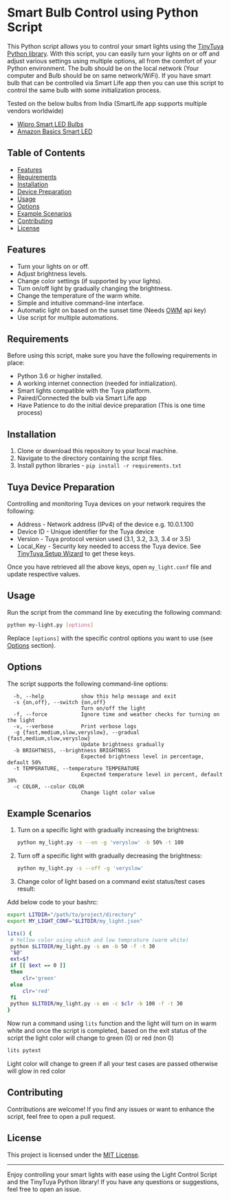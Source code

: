 # Smart Bulb Control using Python Script

This Python script allows you to control your smart lights using the [TinyTuya Python library](https://pypi.org/project/tinytuya/). With this script, you can easily turn your lights on or off and adjust various settings using multiple options, all from the comfort of your Python environment. The bulb should be on the local network (Your computer and Bulb should be on same network/WiFi). If you have smart bulb that can be controlled via Smart Life app then you can use this script to control the same bulb with some initialization process.

Tested on the below bulbs from India (SmartLife app supports multiple vendors worldwide)

- [Wipro Smart LED Bulbs](https://amzn.to/3rYA7XW)
- [Amazon Basics Smart LED](https://amzn.to/3Oh85OT)

## Table of Contents

- [Features](#features)
- [Requirements](#requirements)
- [Installation](#installation)
- [Device Preparation](#tuya-device-preparation)
- [Usage](#usage)
- [Options](#options)
- [Example Scenarios](#example-scenarios)
- [Contributing](#contributing)
- [License](#license)

## Features

- Turn your lights on or off.
- Adjust brightness levels.
- Change color settings (if supported by your lights).
- Turn on/off light by gradually changing the brightness.
- Change the temperature of the warm white.
- Simple and intuitive command-line interface.
- Automatic light on based on the sunset time (Needs [OWM](https://openweathermap.org/api) api key)
- Use script for multiple automations.

## Requirements

Before using this script, make sure you have the following requirements in place:

- Python 3.6 or higher installed.
- A working internet connection (needed for initialization).
- Smart lights compatible with the Tuya platform.
- Paired/Connected the bulb via Smart Life app
- Have Patience to do the initial device preparation (This is one time process)

## Installation

1. Clone or download this repository to your local machine.
2. Navigate to the directory containing the script files.
3. Install python libraries - `pip install -r requirements.txt`

## Tuya Device Preparation
Controlling and monitoring Tuya devices on your network requires the following:

- Address - Network address (IPv4) of the device e.g. 10.0.1.100
- Device ID - Unique identifier for the Tuya device
- Version - Tuya protocol version used (3.1, 3.2, 3.3, 3.4 or 3.5)
- Local_Key - Security key needed to access the Tuya device. See [TinyTuya Setup Wizard](https://github.com/jasonacox/tinytuya#setup-wizard---getting-local-keys) to get these keys.

Once you have retrieved all the above keys, open `my_light.conf` file and update respective values.

## Usage

Run the script from the command line by executing the following command:

```bash
python my-light.py [options]
```

Replace `[options]` with the specific control options you want to use (see [Options](#options) section).

## Options

The script supports the following command-line options:

```shell
  -h, --help            show this help message and exit
  -s {on,off}, --switch {on,off}
                        Turn on/off the light
  -f, --force           Ignore time and weather checks for turning on the light
  -v, --verbose         Print verbose logs
  -g {fast,medium,slow,veryslow}, --gradual {fast,medium,slow,veryslow}
                        Update brightness gradually
  -b BRIGHTNESS, --brightness BRIGHTNESS
                        Expected brightness level in percentage, default 50%
  -t TEMPERATURE, --temperature TEMPERATURE
                        Expected temperature level in percent, default 30%
  -c COLOR, --color COLOR
                        Change light color value

```

## Example Scenarios

1. Turn on a specific light with gradually increasing the brightness:
   ```bash
   python my_light.py -s --on -g 'veryslow' -b 50% -t 100
   ```

2. Turn off a specific light with gradually decreasing the brightness:
   ```bash
   python my_light.py -s --off -g 'veryslow'
   ```

3. Change color of light based on a command exist status/test cases result:

Add below code to your bashrc:
   ```bash
export LITDIR="/path/to/project/directory"
export MY_LIGHT_CONF="$LITDIR/my_light.json"

lits() {
	# Yellow color using which and low temprature (warm white)
	python $LITDIR/my_light.py -s on -b 50 -f -t 30
	"$@"
	ext=$?
	if [[ $ext == 0 ]]
	then
		clr='green'
	else
		clr='red'
	fi
	python $LITDIR/my_light.py -s on -c $clr -b 100 -f -t 30
}
```

Now run a command using `lits` function and the light will turn on in warm white and once the script is completed, based on the exit status of the script the light color will change to green (0) or red (non 0)  
```bash
lits pytest
```
Light color will change to green if all your test cases are passed otherwise will glow in red color

## Contributing

Contributions are welcome! If you find any issues or want to enhance the script, feel free to open a pull request.

## License

This project is licensed under the [MIT License](LICENSE).

---

Enjoy controlling your smart lights with ease using the Light Control Script and the TinyTuya Python library! If you have any questions or suggestions, feel free to open an issue.